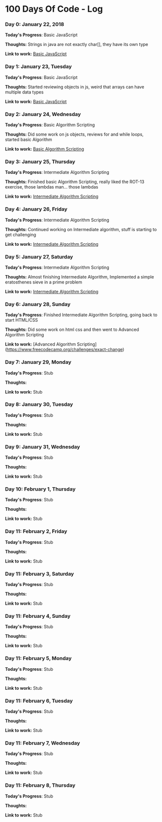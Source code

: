 # 100 Days Of Code - Log

### Day 0: January 22, 2018

**Today's Progress**: Basic JavaScript

**Thoughts:** Strings in java are not exactly char[], they have its own type

**Link to work:** [Basic JavaScript](https://www.freecodecamp.org/challenges/comment-your-javascript-code)

### Day 1: January 23, Tuesday

**Today's Progress**: Basic JavaScript

**Thoughts:**  Started reviewing objects in js, weird that arrays can have multiple data types

**Link to work:** [Basic JavaScript](https://www.freecodecamp.org/challenges/updating-object-properties)

### Day 2: January 24, Wednesday

**Today's Progress**: Basic Algorithm Scripting

**Thoughts:** Did some work on js objects, reviews for and while loops, started basic Algorithm

**Link to work:** [Basic Algorithm Scripting](https://www.freecodecamp.org/challenges/repeat-a-string-repeat-a-string)

### Day 3: January 25, Thursday


**Today's Progress**: Intermediate Algorithm Scripting

**Thoughts:** Finished basic Algorithm Scripting, really liked the ROT-13 exercise, those lambdas man... those lambdas

**Link to work:** [Intermediate Algorithm Scripting](https://www.freecodecamp.org/challenges/sum-all-numbers-in-a-range)

### Day 4: January 26, Friday


**Today's Progress**: Intermediate Algorithm Scripting

**Thoughts:** Continued working on Intermediate algorithm, stuff is starting to get challenging

**Link to work:** [Intermediate Algorithm Scripting](https://www.freecodecamp.org/challenges/missing-letters)


### Day 5: January 27, Saturday


**Today's Progress**: Intermediate Algorithm Scripting

**Thoughts:** Almost finishing Intermediate Algorithm, Implemented a simple eratosthenes sieve in a prime problem

**Link to work:** [Intermediate Algorithm Scripting](https://www.freecodecamp.org/challenges/steamroller)


### Day 6: January 28, Sunday


**Today's Progress**: Finished Intermediate Algorithm Scripting, going back to start HTML/CSS

**Thoughts:** Did some work on html css and then went to Advanced Algorithm Scripting

**Link to work:** [Advanced Algorithm Scripting] (https://www.freecodecamp.org/challenges/exact-change)


### Day 7: January 29, Monday


**Today's Progress**: Stub

**Thoughts:**

**Link to work:** Stub


### Day 8: January 30, Tuesday


**Today's Progress**: Stub

**Thoughts:**

**Link to work:** Stub

### Day 9: January 31, Wednesday


**Today's Progress**: Stub

**Thoughts:**

**Link to work:** Stub

### Day 10: February 1, Thursday


**Today's Progress**: Stub

**Thoughts:**

**Link to work:** Stub

### Day 11: February 2, Friday


**Today's Progress**: Stub

**Thoughts:**

**Link to work:** Stub

### Day 11: February 3, Saturday


**Today's Progress**: Stub

**Thoughts:**

**Link to work:** Stub

### Day 11: February 4, Sunday


**Today's Progress**: Stub

**Thoughts:**

**Link to work:** Stub

### Day 11: February 5, Monday


**Today's Progress**: Stub

**Thoughts:**

**Link to work:** Stub

### Day 11: February 6, Tuesday


**Today's Progress**: Stub

**Thoughts:**

**Link to work:** Stub

### Day 11: February 7, Wednesday


**Today's Progress**: Stub

**Thoughts:**

**Link to work:** Stub

### Day 11: February 8, Thursday


**Today's Progress**: Stub

**Thoughts:**

**Link to work:** Stub